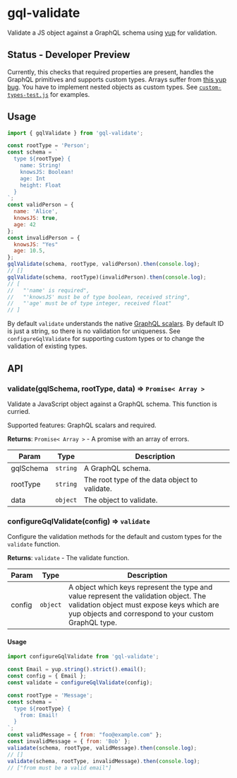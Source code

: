 # gql-validate

Validate a JS object against a GraphQL schema using [yup](https://github.com/jquense/yup) for validation.


## Status - Developer Preview

Currently, this checks that required properties are present, handles the GraphQL primitives and supports custom types. Arrays suffer from [this yup bug](https://github.com/jquense/yup/issues/725). You have to implement nested objects as custom types. See [`custom-types-test.js`](./src/custom-types-test.js) for examples.


## Usage

```js
import { gqlValidate } from 'gql-validate';

const rootType = 'Person';
const schema = `
  type ${rootType} {
    name: String!
    knowsJS: Boolean!
    age: Int
    height: Float
  }
`;
const validPerson = {
  name: 'Alice',
  knowsJS: true,
  age: 42
};
const invalidPerson = {
  knowsJS: "Yes"
  age: 10.5,
};
gqlValidate(schema, rootType, validPerson).then(console.log);
// []
gqlValidate(schema, rootType)(invalidPerson).then(console.log);
// [
//   "'name' is required",
//   "'knowsJS' must be of type boolean, received string",
//   "'age' must be of type integer, received float"
// ]
```

By default `validate` understands the native [GraphQL scalars](https://graphql.org/learn/schema/#scalar-types). By default ID is just a string, so there is no validation for uniqueness. See `configureGqlValidate` for supporting custom types or to change the validation of existing types.


## API

### validate(gqlSchema, rootType, data) ⇒ <code>Promise< Array ></code>

Validate a JavaScript object against a GraphQL schema. This function is curried.

Supported features: GraphQL scalars and required.

**Returns**: <code>Promise< Array ></code> - A promise with an array of errors.  

| Param | Type | Description |
| --- | --- | --- |
| gqlSchema | <code>string</code> | A GraphQL schema. |
| rootType | <code>string</code> | The root type of the data object to validate. |
| data | <code>object</code> | The object to validate. |


### configureGqlValidate(config) => <code>validate</code>

Configure the validation methods for the default and custom types for the `validate` function.

**Returns**: <code>validate</code> - The validate function.

| Param | Type | Description |
| --- | --- | --- |
| config | <code>object</code> | A object which keys represent the type and value represent the validation object. The validation object must expose keys which are yup objects and correspond to your custom GraphQL type. |

#### Usage

```js
import configureGqlValidate from 'gql-validate';

const Email = yup.string().strict().email();
const config = { Email };
const validate = configureGqlValidate(config);

const rootType = 'Message';
const schema = `
  type ${rootType} {
    from: Email!
  }
`;
const validMessage = { from: "foo@example.com" };
const invalidMessage = { from: 'Bob' };
valiadate(schema, rootType, validMessage).then(console.log);
// []
validate(schema, rootType, invalidMessage).then(console.log);
// ["from must be a valid email"]
```
